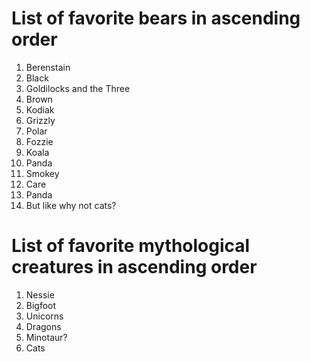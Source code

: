 # List of favorite bears in ascending order

1. Berenstain
1. Black
1. Goldilocks and the Three
1. Brown
1. Kodiak
1. Grizzly
1. Polar
1. Fozzie
1. Koala
1. Panda
1. Smokey
1. Care
1. Panda
1. But like why not cats?

# List of favorite mythological creatures in ascending order

1. Nessie
1. Bigfoot
1. Unicorns
1. Dragons
1. Minotaur?
1. Cats


